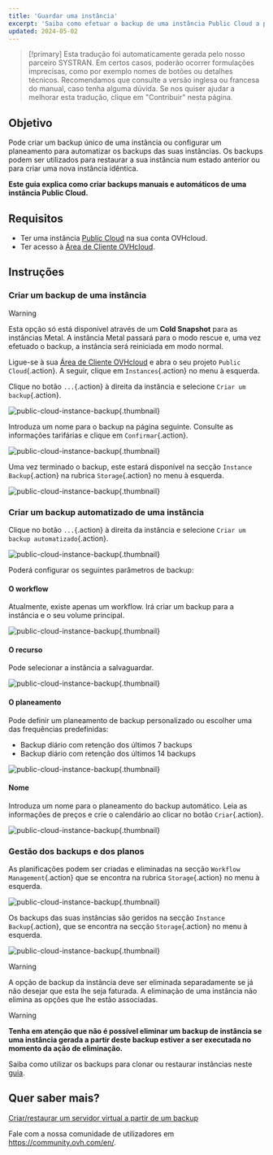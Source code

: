 ```yaml
---
title: 'Guardar uma instância'
excerpt: 'Saiba como efetuar o backup de uma instância Public Cloud a partir da Área de Cliente OVHcloud'
updated: 2024-05-02
---
```


> [!primary]
> Esta tradução foi automaticamente gerada pelo nosso parceiro SYSTRAN. Em certos casos, poderão ocorrer formulações imprecisas, como por exemplo nomes de botões ou detalhes técnicos. Recomendamos que consulte a versão inglesa ou francesa do manual, caso tenha alguma dúvida. Se nos quiser ajudar a melhorar esta tradução, clique em "Contribuir" nesta página.
>

## Objetivo

Pode criar um backup único de uma instância ou configurar um planeamento para automatizar os backups das suas instâncias. Os backups podem ser utilizados para restaurar a sua instância num estado anterior ou para criar uma nova instância idêntica.

**Este guia explica como criar backups manuais e automáticos de uma instância Public Cloud.**

## Requisitos

- Ter uma instância [Public Cloud](https://www.ovhcloud.com/pt/public-cloud/) na sua conta OVHcloud.
- Ter acesso à [Área de Cliente OVHcloud](https://www.ovh.com/auth/?action=gotomanager&from=https://www.ovh.pt/&ovhSubsidiary=pt).

## Instruções

### Criar um backup de uma instância

> [!warning]
> Esta opção só está disponível através de um **Cold Snapshot** para as instâncias Metal. A instância Metal passará para o modo rescue e, uma vez efetuado o backup, a instância será reiniciada em modo normal.
>

Ligue-se à sua [Área de Cliente OVHcloud](https://www.ovh.com/auth/?action=gotomanager&from=https://www.ovh.pt/&ovhSubsidiary=pt) e abra o seu projeto `Public Cloud`{.action}. A seguir, clique em `Instances`{.action} no menu à esquerda.

Clique no botão `...`{.action} à direita da instância e selecione `Criar um backup`{.action}.

![public-cloud-instance-backup](images/createbackup1.png){.thumbnail}

Introduza um nome para o backup na página seguinte. Consulte as informações tarifárias e clique em `Confirmar`{.action}.

![public-cloud-instance-backup](images/createbackup2.png){.thumbnail}

Uma vez terminado o backup, este estará disponível na secção `Instance Backup`{.action} na rubrica `Storage`{.action} no menu à esquerda.

![public-cloud-instance-backup](images/createbackup3.png){.thumbnail}

### Criar um backup automatizado de uma instância

Clique no botão `...`{.action} à direita da instância e selecione `Criar um backup automatizado`{.action}.

![public-cloud-instance-backup](images/createbackup4.png){.thumbnail}

Poderá configurar os seguintes parâmetros de backup:

#### **O workflow** 

Atualmente, existe apenas um workflow. Irá criar um backup para a instância e o seu volume principal.

![public-cloud-instance-backup](images/createbackup5.png){.thumbnail}

#### **O recurso** 

Pode selecionar a instância a salvaguardar.

![public-cloud-instance-backup](images/createbackup6.png){.thumbnail}

#### **O planeamento** 

Pode definir um planeamento de backup personalizado ou escolher uma das frequências predefinidas:

- Backup diário com retenção dos últimos 7 backups
- Backup diário com retenção dos últimos 14 backups

![public-cloud-instance-backup](images/createbackup7.png){.thumbnail}

#### **Nome** 

Introduza um nome para o planeamento do backup automático. Leia as informações de preços e crie o calendário ao clicar no botão `Criar`{.action}.
 
![public-cloud-instance-backup](images/createbackup8.png){.thumbnail}

### Gestão dos backups e dos planos

As planificações podem ser criadas e eliminadas na secção `Workflow Management`{.action} que se encontra na rubrica `Storage`{.action} no menu à esquerda.

![public-cloud-instance-backup](images/createbackup9.png){.thumbnail}

Os backups das suas instâncias são geridos na secção `Instance Backup`{.action}, que se encontra na secção `Storage`{.action} no menu à esquerda.

![public-cloud-instance-backup](images/createbackup10.png){.thumbnail}

> [!warning]
> A opção de backup da instância deve ser eliminada separadamente se já não desejar que esta lhe seja faturada. A eliminação de uma instância não elimina as opções que lhe estão associadas.
>

> [!warning]
> **Tenha em atenção que não é possível eliminar um backup de instância se uma instância gerada a partir deste backup estiver a ser executada no momento da ação de eliminação.**

Saiba como utilizar os backups para clonar ou restaurar instâncias neste [guia](/pages/public_cloud/compute/create_restore_a_virtual_server_with_a_backup).

## Quer saber mais?

[Criar/restaurar um servidor virtual a partir de um backup](/pages/public_cloud/compute/create_restore_a_virtual_server_with_a_backup)

Fale com a nossa comunidade de utilizadores em <https://community.ovh.com/en/>.